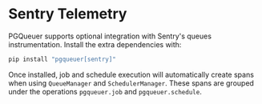 # Sentry Telemetry

PGQueuer supports optional integration with Sentry's queues instrumentation. Install the extra dependencies with:

```bash
pip install "pgqueuer[sentry]"
```

Once installed, job and schedule execution will automatically create spans when using `QueueManager` and `SchedulerManager`. These spans are grouped under the operations `pgqueuer.job` and `pgqueuer.schedule`.

